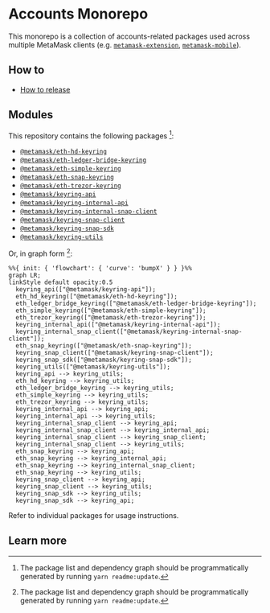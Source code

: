 # Accounts Monorepo

This monorepo is a collection of accounts-related packages used across multiple MetaMask clients (e.g. [`metamask-extension`](https://github.com/MetaMask/metamask-extension/), [`metamask-mobile`](https://github.com/MetaMask/metamask-mobile/)).

## How to

- [How to release](./docs/how-to-release.md)

## Modules

This repository contains the following packages [^fn1]:

<!-- start package list -->

- [`@metamask/eth-hd-keyring`](packages/keyring-eth-hd)
- [`@metamask/eth-ledger-bridge-keyring`](packages/keyring-eth-ledger-bridge)
- [`@metamask/eth-simple-keyring`](packages/keyring-eth-simple)
- [`@metamask/eth-snap-keyring`](packages/keyring-snap-bridge)
- [`@metamask/eth-trezor-keyring`](packages/keyring-eth-trezor)
- [`@metamask/keyring-api`](packages/keyring-api)
- [`@metamask/keyring-internal-api`](packages/keyring-internal-api)
- [`@metamask/keyring-internal-snap-client`](packages/keyring-internal-snap-client)
- [`@metamask/keyring-snap-client`](packages/keyring-snap-client)
- [`@metamask/keyring-snap-sdk`](packages/keyring-snap-sdk)
- [`@metamask/keyring-utils`](packages/keyring-utils)

<!-- end package list -->

Or, in graph form [^fn1]:

<!-- start dependency graph -->

```mermaid
%%{ init: { 'flowchart': { 'curve': 'bumpX' } } }%%
graph LR;
linkStyle default opacity:0.5
  keyring_api(["@metamask/keyring-api"]);
  eth_hd_keyring(["@metamask/eth-hd-keyring"]);
  eth_ledger_bridge_keyring(["@metamask/eth-ledger-bridge-keyring"]);
  eth_simple_keyring(["@metamask/eth-simple-keyring"]);
  eth_trezor_keyring(["@metamask/eth-trezor-keyring"]);
  keyring_internal_api(["@metamask/keyring-internal-api"]);
  keyring_internal_snap_client(["@metamask/keyring-internal-snap-client"]);
  eth_snap_keyring(["@metamask/eth-snap-keyring"]);
  keyring_snap_client(["@metamask/keyring-snap-client"]);
  keyring_snap_sdk(["@metamask/keyring-snap-sdk"]);
  keyring_utils(["@metamask/keyring-utils"]);
  keyring_api --> keyring_utils;
  eth_hd_keyring --> keyring_utils;
  eth_ledger_bridge_keyring --> keyring_utils;
  eth_simple_keyring --> keyring_utils;
  eth_trezor_keyring --> keyring_utils;
  keyring_internal_api --> keyring_api;
  keyring_internal_api --> keyring_utils;
  keyring_internal_snap_client --> keyring_api;
  keyring_internal_snap_client --> keyring_internal_api;
  keyring_internal_snap_client --> keyring_snap_client;
  keyring_internal_snap_client --> keyring_utils;
  eth_snap_keyring --> keyring_api;
  eth_snap_keyring --> keyring_internal_api;
  eth_snap_keyring --> keyring_internal_snap_client;
  eth_snap_keyring --> keyring_utils;
  keyring_snap_client --> keyring_api;
  keyring_snap_client --> keyring_utils;
  keyring_snap_sdk --> keyring_utils;
  keyring_snap_sdk --> keyring_api;
```

<!-- end dependency graph -->

Refer to individual packages for usage instructions.

## Learn more

[^fn1]: The package list and dependency graph should be programmatically generated by running `yarn readme:update`.
